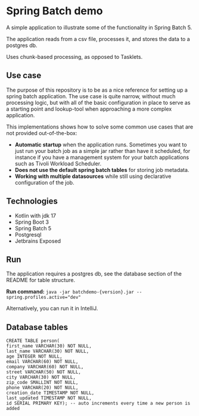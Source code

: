 # Spring Batch demo
A simple application to illustrate some of the functionality in Spring Batch 5.

The application reads from a csv file, processes it, and stores the data to a postgres db. 

Uses chunk-based processing, as opposed to Tasklets. 

## Use case
The purpose of this repository is to be as a nice reference for setting up a spring batch application. The use
case is quite narrow, without much processing logic, but with all of the basic configuration in place to serve as a
starting point and lookup-tool when approaching a more complex application. 

This implementations shows how to solve some common use cases that are not provided out-of-the-box:
- **Automatic startup** when the application runs. Sometimes you want to just run your batch job as a simple jar rather than have it scheduled, for instance if you have a management system for your batch applications such as Tivoli Workload Scheduler.
- **Does not use the default spring batch tables** for storing job metadata.
- **Working with multiple datasources** while still using declarative configuration of the job. 

## Technologies
- Kotlin with jdk 17
- Spring Boot 3
- Spring Batch 5
- Postgresql
- Jetbrains Exposed

## Run
The application requires a postgres db, see the database section of the README for table structure.

**Run command:**
``java -jar batchdemo-{version}.jar --spring.profiles.active="dev"``

Alternatively, you can run it in IntelliJ.

## Database tables

```roomsql
CREATE TABLE person(
first_name VARCHAR(30) NOT NULL,
last_name VARCHAR(30) NOT NULL,
age INTEGER NOT NULL,
email VARCHAR(60) NOT NULL,
company VARCHAR(60) NOT NULL,
street VARCHAR(50) NOT NULL,
city VARCHAR(30) NOT NULL,
zip_code SMALLINT NOT NULL,
phone VARCHAR(20) NOT NULL,
creation_date TIMESTAMP NOT NULL,
last_updated TIMESTAMP NOT NULL,
id SERIAL PRIMARY KEY); -- auto increments every time a new person is added
```
